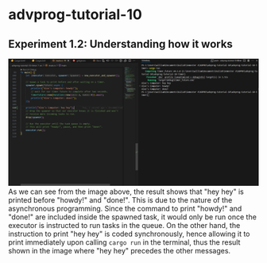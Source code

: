 # advprog-tutorial-10

## Experiment 1.2: Understanding how it works
![Experiment 1](Experiment1.png)
As we can see from the image above, the result shows that "hey hey" is printed before "howdy!" and "done!". This is due to the nature of the asynchronous programming. Since the command to print "howdy!" and "done!" are included inside the spawned task, it would only be run once the executor is instructed to run tasks in the queue. On the other hand, the instruction to print "hey hey" is coded synchronously, hence allowing it to print immediately upon calling `cargo run` in the terminal, thus the result shown in the image where "hey hey" precedes the other messages.